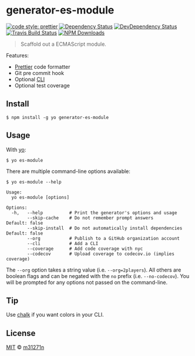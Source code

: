 # generator-es-module

[![code style: prettier](https://img.shields.io/badge/code_style-prettier-ff69b4.svg)](https://github.com/prettier/prettier)
[![Dependency Status](https://img.shields.io/david/m31271n/generator-es-module.svg)](#)
[![DevDependency Status](https://img.shields.io/david/m31271n/generator-es-module.svg)](#)
[![Travis Build Status](https://img.shields.io/travis/m31271n/generator-es-module/master.svg)](#)
[![NPM Downloads](https://img.shields.io/npm/dm/generator-es-module.svg)](#)

> Scaffold out a ECMAScript module.

Features:

* [Prettier](https://prettier.io/) code formatter
* Git pre commit hook
* Optional [CLI](http://en.wikipedia.org/wiki/Command-line_interface)
* Optional test coverage

## Install

```
$ npm install -g yo generator-es-module
```

## Usage

With [yo](https://github.com/yeoman/yo):

```
$ yo es-module
```

There are multiple command-line options available:

```
$ yo es-module --help

Usage:
  yo es-module [options]

Options:
  -h,   --help          # Print the generator's options and usage
        --skip-cache    # Do not remember prompt answers                      Default: false
        --skip-install  # Do not automatically install dependencies           Default: false
        --org           # Publish to a GitHub organization account
        --cli           # Add a CLI
        --coverage      # Add code coverage with nyc
        --codecov       # Upload coverage to codecov.io (implies coverage)
```

The `--org` option takes a string value (i.e. `--org=2players`). All others are boolean flags and can be negated with the `no` prefix (i.e. `--no-codecov`). You will be prompted for any options not passed on the command-line.

## Tip

Use [chalk](https://github.com/sindresorhus/chalk) if you want colors in your CLI.

## License

[MIT](https://stack.m31271n.com/licenses/MIT.txt) © [m31271n](http://stack.m31271n.com)
